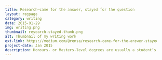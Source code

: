 ```yaml
---
title: Research—came for the answer, stayed for the question
layout: regpage
category: writing
date: 2015-01-29
img: writing.png
thumbnail: research-stayed-thumb.png
alt: Thumbnail of my writing work
ext-link: https://medium.com/@rensa/research-came-for-the-answer-stayed-for-the-question-79f6be1e5ae
project-date: Jan 2015
description: Honours- or Masters-level degrees are usually a student’s first real research experience. People come to research for many reasons—because they like the subject matter, because they like the equipment or just because they enjoy the process of investigation. I certainly didn’t begin a research career for the latter. Surprisingly, nobody told me that the best thing about research would be being proven wrong.
---
```

